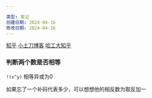 ```yaml
---

类型: 笔记
创建日期: 2024-04-16
修改日期: 2024-04-16
---
```

[知乎](https://zhuanlan.zhihu.com/p/339047608)
[小土刀博客](https://wdxtub.com/csapp/thick-csapp-lab-1/2016/04/16/)
[哈工大知乎](https://www.zhihu.com/column/c_1480603406519238656)

### 判断两个数是否相等
`!(x^y)`
相等异或为0


如果忘了一个补码代表多少，可以想想他的相反数为取反加一

